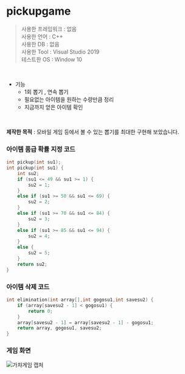 # pickupgame

>사용한 프레임워크 : 없음<br>
>사용한 언어 : C++ <br>
>사용한 DB : 없음 <br>
>사용한 Tool : Visual Studio 2019<br>
>테스트한 OS : Window 10<br>
<br>

* 기능
  * 1회 뽑기 , 연속 뽑기 
  * 필요없는 아이템을 원하는 수량만큼 정리
  * 지금까지 얻은 아이템 확인
<br>

<b>제작한 목적</b> : 모바일 게임 등에서 볼 수 있는 뽑기를 최대한 구현해 보았습니다.

### 아이템 품급 확률 지정 코드 
```c
int pickup(int su1);
int pickup(int su1) {
	int su2;
	if (su1 <= 49 && su1 >= 1) {
		su2 = 1;
	}
	else if (su1 >= 50 && su1 <= 69) {
		su2 = 2;
	}
	else if (su1 >= 70 && su1 <= 84) {
		su2 = 3;
	}
	else if (su1 >= 85 && su1 <= 94) {
		su2 = 4;
	}
	else {
		su2 = 5;
	}
	return su2;
}
```

### 아이템 삭제 코드 
```c
int elimination(int array[],int gogosu1,int savesu2) {
	if (array[savesu2 - 1] < gogosu1) {
		return 0;
	}
	array[savesu2 - 1] = array[savesu2 - 1] - gogosu1;
	return array, gogosu1, savesu2;
}
```
### 게임 화면 
![가챠게임 캡처](https://user-images.githubusercontent.com/74585673/147436938-99509afb-66af-4f82-87ae-60bb10ebe5fe.PNG)


